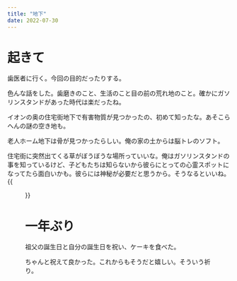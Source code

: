 ```yaml
---
title: "地下"
date: 2022-07-30
---
```


# 起きて
歯医者に行く。今回の目的だったりする。

色んな話をした。歯磨きのこと、生活のこと目の前の荒れ地のこと。確かにガソリンスタンドがあった時代は楽だったね。

イオンの奥の住宅街地下で有害物質が見つかったの、初めて知ったな。あそこらへんの謎の空き地も。

老人ホーム地下は骨が見つかったらしい。俺の家の土からは脳トレのソフト。

住宅街に突然出てくる草がぼうぼうな場所っていいな。俺はガソリンスタンドの事を知っているけど、子どもたちは知らないから彼らにとっての心霊スポットになってたら面白いかも。彼らには神秘が必要だと思うから。そうなるといいね。
{{<figure src="/media/2022-07-30-kusa.jpeg" alt="kusa">}}

# 一年ぶり
祖父の誕生日と自分の誕生日を祝い、ケーキを食べた。

ちゃんと祝えて良かった。これからもそうだと嬉しい。そういう祈り。